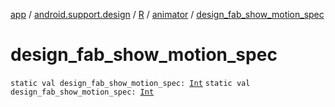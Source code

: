 [app](../../../index.md) / [android.support.design](../../index.md) / [R](../index.md) / [animator](index.md) / [design_fab_show_motion_spec](./design_fab_show_motion_spec.md)

# design_fab_show_motion_spec

`static val design_fab_show_motion_spec: `[`Int`](https://kotlinlang.org/api/latest/jvm/stdlib/kotlin/-int/index.html)
`static val design_fab_show_motion_spec: `[`Int`](https://kotlinlang.org/api/latest/jvm/stdlib/kotlin/-int/index.html)